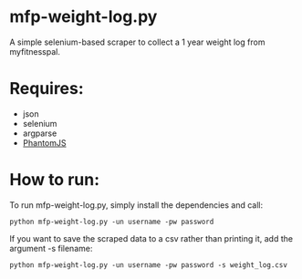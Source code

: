 # mfp-weight-log.py
A simple selenium-based scraper to collect a 1 year weight log from myfitnesspal.

# Requires:
- json
- selenium
- argparse
- [PhantomJS](http://phantomjs.org/download.html)

# How to run:
To run mfp-weight-log.py, simply install the dependencies and call:
```
python mfp-weight-log.py -un username -pw password
```
If you want to save the scraped data to a csv rather than printing it, add the argument -s filename:
```
python mfp-weight-log.py -un username -pw password -s weight_log.csv
```
